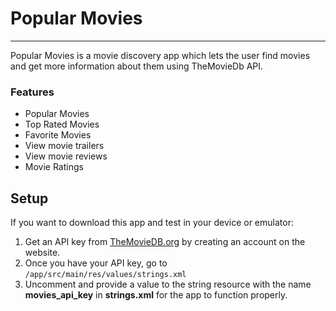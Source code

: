 # Popular Movies

----

Popular Movies is a movie discovery app which lets the user find movies and get more information about them using TheMovieDb API.



### Features

- Popular Movies
- Top Rated Movies
- Favorite Movies
- View movie trailers
- View movie reviews
- Movie Ratings



## Setup


If you want to download this app and test in your device or emulator:

1. Get an API key from [TheMovieDB.org](https://themoviedb.org) by creating an account on the website.
2. Once you have your API key, go to `/app/src/main/res/values/strings.xml`
3. Uncomment and provide a value to the string resource with the name **movies_api_key** in **strings.xml** for the app to function properly.